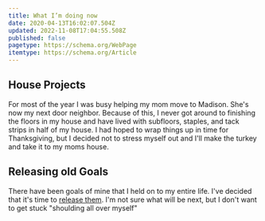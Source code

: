```yaml
---
title: What I’m doing now
date: 2020-04-13T16:02:07.504Z
updated: 2022-11-08T17:04:55.508Z
published: false
pagetype: https://schema.org/WebPage
itemtype: https://schema.org/Article
---
```


## House Projects

For most of the year I was busy helping my mom move to Madison. She's now my next door neighbor. Because of this, I never got around to finishing the floors in my house and have lived with subfloors, staples, and tack strips in half of my house. I had hoped to wrap things up in time for Thanksgiving, but I decided not to stress myself out and I'll make the turkey and take it to my moms house.

## Releasing old Goals

There have been goals of mine that I held on to my entire life. I've decided that it's time to [release them](https://sive.rs/pets). I'm not sure what will be next, but I don't want to get stuck "shoulding all over myself"
